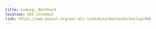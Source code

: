 ```yaml
---
title: Ludwig, Bernhard
location: DAI Istanbul
link: https://www.dainst.org/wer-wir-sind/mitarbeitende/noslug/468
---
```

